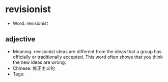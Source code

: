 # revisionist

- Word: revisionist

## adjective

- Meaning: revisionist ideas are different from the ideas that a group has officially or traditionally accepted. This word often shows that you think the new ideas are wrong.
- Chinese: 修正主义的
- Tags: 

